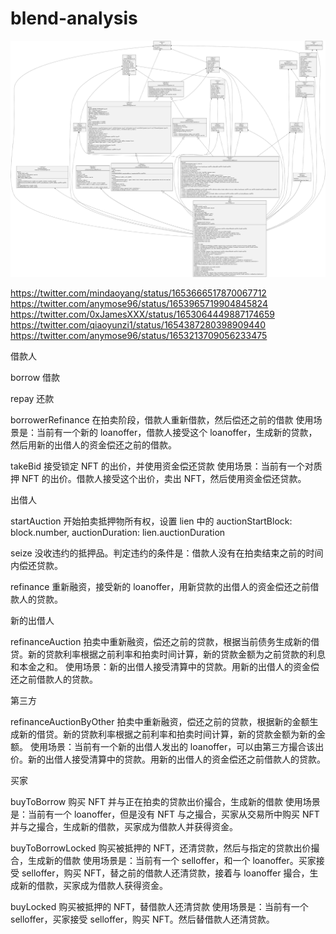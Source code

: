 # blend-analysis



![](classDiagram.svg)


https://twitter.com/mindaoyang/status/1653666517870067712
https://twitter.com/anymose96/status/1653965719904845824
https://twitter.com/0xJamesXXX/status/1653064449887174659
https://twitter.com/qiaoyunzi1/status/1654387280398909440
https://twitter.com/anymose96/status/1653213709056233475


借款人

borrow
借款

repay
还款

borrowerRefinance
在拍卖阶段，借款人重新借款，然后偿还之前的借款
使用场景是：当前有一个新的 loanoffer，借款人接受这个 loanoffer，生成新的贷款，然后用新的出借人的资金偿还之前的借款。

takeBid
接受锁定 NFT 的出价，并使用资金偿还贷款
使用场景：当前有一个对质押 NFT 的出价。借款人接受这个出价，卖出 NFT，然后使用资金偿还贷款。

出借人

startAuction
开始拍卖抵押物所有权，设置 lien 中的 auctionStartBlock: block.number,  auctionDuration: lien.auctionDuration

seize
没收违约的抵押品。判定违约的条件是：借款人没有在拍卖结束之前的时间内偿还贷款。

refinance
重新融资，接受新的 loanoffer，用新贷款的出借人的资金偿还之前借款人的贷款。

新的出借人

refinanceAuction
拍卖中重新融资，偿还之前的贷款，根据当前债务生成新的借贷。新的贷款利率根据之前利率和拍卖时间计算，新的贷款金额为之前贷款的利息和本金之和。
使用场景：新的出借人接受清算中的贷款。用新的出借人的资金偿还之前借款人的贷款。

第三方

refinanceAuctionByOther
拍卖中重新融资，偿还之前的贷款，根据新的金额生成新的借贷。新的贷款利率根据之前利率和拍卖时间计算，新的贷款金额为新的金额。
使用场景：当前有一个新的出借人发出的 loanoffer，可以由第三方撮合该出价。新的出借人接受清算中的贷款。用新的出借人的资金偿还之前借款人的贷款。

买家

buyToBorrow
购买 NFT 并与正在拍卖的贷款出价撮合，生成新的借款
使用场景是：当前有一个 loanoffer，但是没有 NFT 与之撮合，买家从交易所中购买 NFT 并与之撮合，生成新的借款，买家成为借款人并获得资金。

buyToBorrowLocked
购买被抵押的 NFT，还清贷款，然后与指定的贷款出价撮合，生成新的借款
使用场景是：当前有一个 selloffer，和一个 loanoffer。买家接受 selloffer，购买 NFT，替之前的借款人还清贷款，接着与 loanoffer 撮合，生成新的借款，买家成为借款人获得资金。

buyLocked
购买被抵押的 NFT，替借款人还清贷款
使用场景是：当前有一个 selloffer，买家接受 selloffer，购买 NFT。然后替借款人还清贷款。
